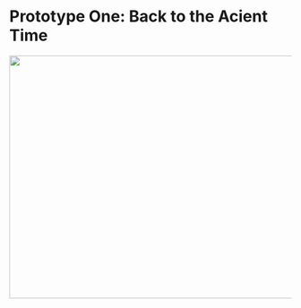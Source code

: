 # Prototype One: Back to the Acient Time





<img src="images/dragon.png" width="800" height="434">
